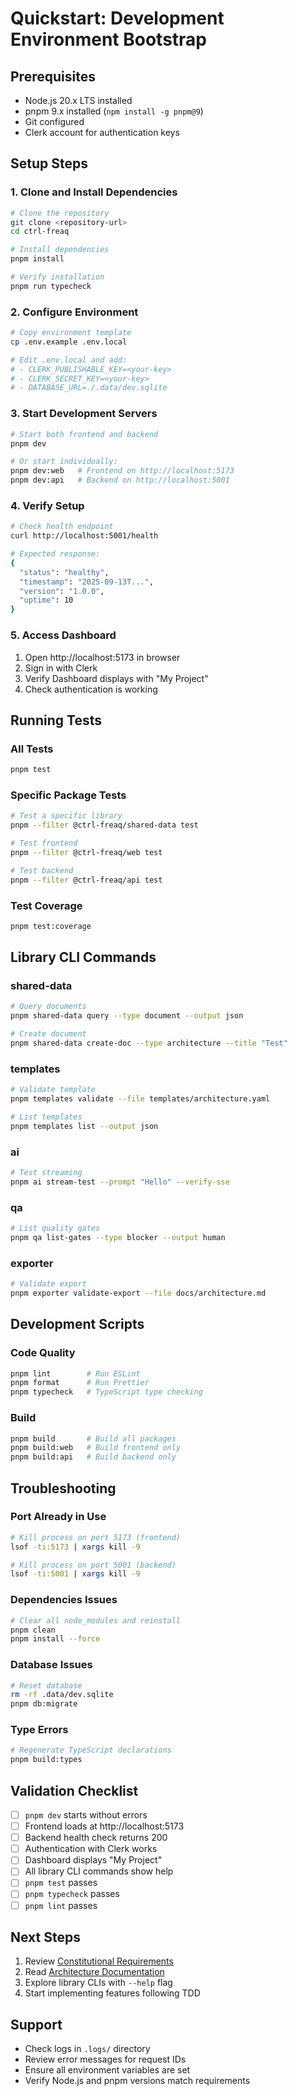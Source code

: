 # Quickstart: Development Environment Bootstrap

## Prerequisites
- Node.js 20.x LTS installed
- pnpm 9.x installed (`npm install -g pnpm@9`)
- Git configured
- Clerk account for authentication keys

## Setup Steps

### 1. Clone and Install Dependencies
```bash
# Clone the repository
git clone <repository-url>
cd ctrl-freaq

# Install dependencies
pnpm install

# Verify installation
pnpm run typecheck
```

### 2. Configure Environment
```bash
# Copy environment template
cp .env.example .env.local

# Edit .env.local and add:
# - CLERK_PUBLISHABLE_KEY=<your-key>
# - CLERK_SECRET_KEY=<your-key>
# - DATABASE_URL=./.data/dev.sqlite
```

### 3. Start Development Servers
```bash
# Start both frontend and backend
pnpm dev

# Or start individually:
pnpm dev:web   # Frontend on http://localhost:5173
pnpm dev:api   # Backend on http://localhost:5001
```

### 4. Verify Setup
```bash
# Check health endpoint
curl http://localhost:5001/health

# Expected response:
{
  "status": "healthy",
  "timestamp": "2025-09-13T...",
  "version": "1.0.0",
  "uptime": 10
}
```

### 5. Access Dashboard
1. Open http://localhost:5173 in browser
2. Sign in with Clerk
3. Verify Dashboard displays with "My Project"
4. Check authentication is working

## Running Tests

### All Tests
```bash
pnpm test
```

### Specific Package Tests
```bash
# Test a specific library
pnpm --filter @ctrl-freaq/shared-data test

# Test frontend
pnpm --filter @ctrl-freaq/web test

# Test backend
pnpm --filter @ctrl-freaq/api test
```

### Test Coverage
```bash
pnpm test:coverage
```

## Library CLI Commands

### shared-data
```bash
# Query documents
pnpm shared-data query --type document --output json

# Create document
pnpm shared-data create-doc --type architecture --title "Test"
```

### templates
```bash
# Validate template
pnpm templates validate --file templates/architecture.yaml

# List templates
pnpm templates list --output json
```

### ai
```bash
# Test streaming
pnpm ai stream-test --prompt "Hello" --verify-sse
```

### qa
```bash
# List quality gates
pnpm qa list-gates --type blocker --output human
```

### exporter
```bash
# Validate export
pnpm exporter validate-export --file docs/architecture.md
```

## Development Scripts

### Code Quality
```bash
pnpm lint        # Run ESLint
pnpm format      # Run Prettier
pnpm typecheck   # TypeScript type checking
```

### Build
```bash
pnpm build       # Build all packages
pnpm build:web   # Build frontend only
pnpm build:api   # Build backend only
```

## Troubleshooting

### Port Already in Use
```bash
# Kill process on port 5173 (frontend)
lsof -ti:5173 | xargs kill -9

# Kill process on port 5001 (backend)
lsof -ti:5001 | xargs kill -9
```

### Dependencies Issues
```bash
# Clear all node_modules and reinstall
pnpm clean
pnpm install --force
```

### Database Issues
```bash
# Reset database
rm -rf .data/dev.sqlite
pnpm db:migrate
```

### Type Errors
```bash
# Regenerate TypeScript declarations
pnpm build:types
```

## Validation Checklist

- [ ] `pnpm dev` starts without errors
- [ ] Frontend loads at http://localhost:5173
- [ ] Backend health check returns 200
- [ ] Authentication with Clerk works
- [ ] Dashboard displays "My Project"
- [ ] All library CLI commands show help
- [ ] `pnpm test` passes
- [ ] `pnpm typecheck` passes
- [ ] `pnpm lint` passes

## Next Steps

1. Review [Constitutional Requirements](../../CONSTITUTION.md)
2. Read [Architecture Documentation](../../docs/architecture.md)
3. Explore library CLIs with `--help` flag
4. Start implementing features following TDD

## Support

- Check logs in `.logs/` directory
- Review error messages for request IDs
- Ensure all environment variables are set
- Verify Node.js and pnpm versions match requirements